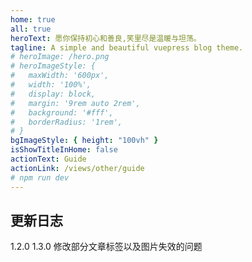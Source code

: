 ```yaml
---
home: true
all: true
heroText: 愿你保持初心和善良,笑里尽是温暖与坦荡。
tagline: A simple and beautiful vuepress blog theme.
# heroImage: /hero.png
# heroImageStyle: {
#   maxWidth: '600px',
#   width: '100%',
#   display: block,
#   margin: '9rem auto 2rem',
#   background: '#fff',
#   borderRadius: '1rem',
# }
bgImageStyle: { height: "100vh" }
isShowTitleInHome: false
actionText: Guide
actionLink: /views/other/guide
# npm run dev
---
```


## 更新日志

1.2.0
1.3.0 修改部分文章标签以及图片失效的问题
